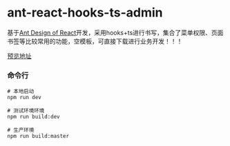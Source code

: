 # ant-react-hooks-ts-admin

基于[Ant Design of React](https://ant.design/components/overview-cn/)开发，采用hooks+ts进行书写，集合了菜单权限、页面书签等比较常用的功能，空模板，可直接下载进行业务开发！！！

[预览地址](https://wenwenwangshuai.github.io/ant-react-hooks-ts-admin/)

### 命令行

```部署
# 本地启动
npm run dev

# 测试环境环境
npm run build:dev

# 生产环境
npm run build:master
```